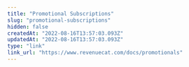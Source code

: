 ```yaml
---
title: "Promotional Subscriptions"
slug: "promotional-subscriptions"
hidden: false
createdAt: "2022-08-16T13:57:03.093Z"
updatedAt: "2022-08-16T13:57:03.093Z"
type: "link"
link_url: "https://www.revenuecat.com/docs/promotionals"
---
```

